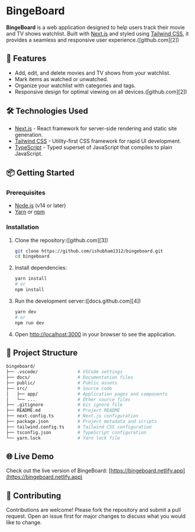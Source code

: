 # BingeBoard

**BingeBoard** is a web application designed to help users track their movie and TV shows watchlist. Built with [Next.js](https://nextjs.org/) and styled using [Tailwind CSS](https://tailwindcss.com/), it provides a seamless and responsive user experience.([github.com][2])

## 🚀 Features

* Add, edit, and delete movies and TV shows from your watchlist.
* Mark items as watched or unwatched.
* Organize your watchlist with categories and tags.
* Responsive design for optimal viewing on all devices.([github.com][2])

## 🛠️ Technologies Used

* [Next.js](https://nextjs.org/) - React framework for server-side rendering and static site generation.
* [Tailwind CSS](https://tailwindcss.com/) - Utility-first CSS framework for rapid UI development.
* [TypeScript](https://www.typescriptlang.org/) - Typed superset of JavaScript that compiles to plain JavaScript.

## 📦 Getting Started

### Prerequisites

* [Node.js](https://nodejs.org/) (v14 or later)
* [Yarn](https://yarnpkg.com/) or [npm](https://www.npmjs.com/)

### Installation

1. Clone the repository:([github.com][3])

   ```bash
   git clone https://github.com/ishubham1312/bingeboard.git
   cd bingeboard
   ```



2. Install dependencies:

   ```bash
   yarn install
   # or
   npm install
   ```



3. Run the development server:([docs.github.com][4])

   ```bash
   yarn dev
   # or
   npm run dev
   ```



4. Open [http://localhost:3000](http://localhost:3000) in your browser to see the application.

## 📁 Project Structure

```bash
bingeboard/
├── .vscode/               # VSCode settings
├── docs/                  # Documentation files
├── public/                # Public assets
├── src/                   # Source code
│   ├── app/               # Application pages and components
│   └── ...                # Other source files
├── .gitignore             # Git ignore file
├── README.md              # Project README
├── next.config.ts         # Next.js configuration
├── package.json           # Project metadata and scripts
├── tailwind.config.ts     # Tailwind CSS configuration
├── tsconfig.json          # TypeScript configuration
└── yarn.lock              # Yarn lock file
```



## 🌐 Live Demo

Check out the live version of BingeBoard: [https://bingeboard.netlify.app](https://bingeboard.netlify.app)

## 🤝 Contributing

Contributions are welcome! Please fork the repository and submit a pull request. Open an issue first for major changes to discuss what you would like to change.
